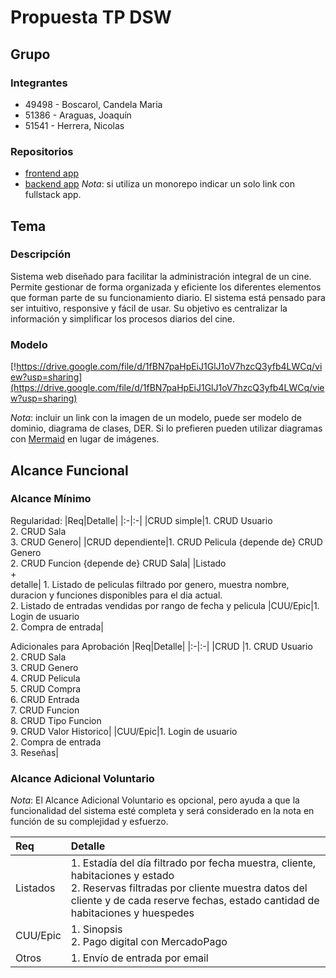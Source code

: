 # Propuesta TP DSW

## Grupo
### Integrantes
* 49498 - Boscarol, Candela Maria
* 51386 - Araguas, Joaquín
* 51541 - Herrera, Nicolas

### Repositorios
* [frontend app](http://hyperlinkToGihubOrGitlab)
* [backend app](http://hyperlinkToGihubOrGitlab)
*Nota*: si utiliza un monorepo indicar un solo link con fullstack app.

## Tema
### Descripción
Sistema web diseñado para facilitar la administración integral de un cine. Permite gestionar de forma organizada y eficiente los diferentes elementos que forman parte de su funcionamiento diario. El sistema está pensado para ser intuitivo, responsive y fácil de usar. Su objetivo es centralizar la información y simplificar los procesos diarios del cine.


### Modelo
[!https://drive.google.com/file/d/1fBN7paHpEiJ1GlJ1oV7hzcQ3yfb4LWCq/view?usp=sharing](https://drive.google.com/file/d/1fBN7paHpEiJ1GlJ1oV7hzcQ3yfb4LWCq/view?usp=sharing)

*Nota*: incluir un link con la imagen de un modelo, puede ser modelo de dominio, diagrama de clases, DER. Si lo prefieren pueden utilizar diagramas con [Mermaid](https://mermaid.js.org) en lugar de imágenes.

## Alcance Funcional 

### Alcance Mínimo

Regularidad:
|Req|Detalle|
|:-|:-|
|CRUD simple|1. CRUD Usuario<br>2. CRUD Sala<br>3. CRUD Genero|
|CRUD dependiente|1. CRUD Pelicula {depende de} CRUD Genero<br>2. CRUD Funcion {depende de} CRUD Sala|
|Listado<br>+<br>detalle| 1. Listado de peliculas filtrado por genero, muestra nombre, duracion y funciones disponibles para el dia actual. <br> 2. Listado de entradas vendidas por rango de fecha y pelicula 
|CUU/Epic|1. Login de usuario<br>2. Compra de entrada|


Adicionales para Aprobación
|Req|Detalle|
|:-|:-|
|CRUD |1. CRUD Usuario<br>2. CRUD Sala<br>3. CRUD Genero<br>4. CRUD Pelicula<br>5. CRUD Compra<br>6. CRUD Entrada<br>7. CRUD Funcion<br>8. CRUD Tipo Funcion<br>9. CRUD Valor Historico|
|CUU/Epic|1. Login de usuario<br>2. Compra de entrada<br> 3. Reseñas|



### Alcance Adicional Voluntario

*Nota*: El Alcance Adicional Voluntario es opcional, pero ayuda a que la funcionalidad del sistema esté completa y será considerado en la nota en función de su complejidad y esfuerzo.

|Req|Detalle|
|:-|:-|
|Listados |1. Estadía del día filtrado por fecha muestra, cliente, habitaciones y estado <br>2. Reservas filtradas por cliente muestra datos del cliente y de cada reserve fechas, estado cantidad de habitaciones y huespedes|
|CUU/Epic|1. Sinopsis<br>2. Pago digital con MercadoPago|
|Otros|1. Envío de entrada por email|

